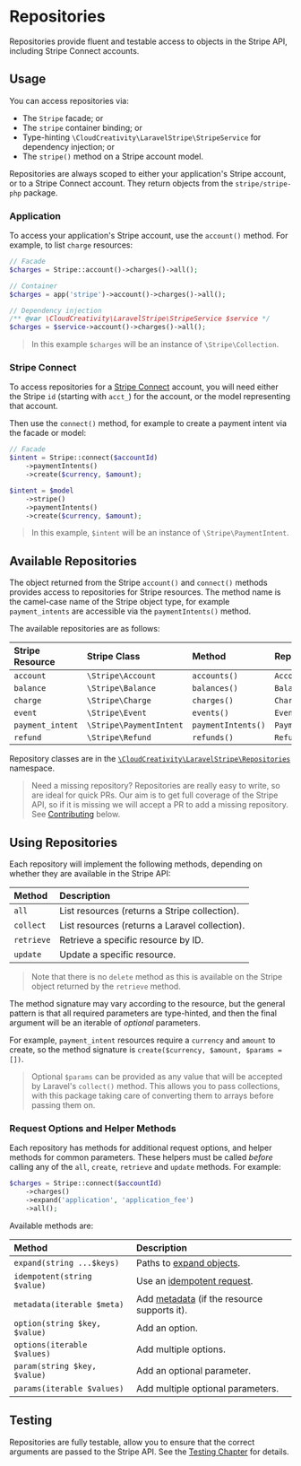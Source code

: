 # Repositories

Repositories provide fluent and testable access to objects in the Stripe API, including
Stripe Connect accounts.

## Usage

You can access repositories via:

- The `Stripe` facade; or
- The `stripe` container binding; or
- Type-hinting `\CloudCreativity\LaravelStripe\StripeService` for dependency injection; or
- The `stripe()` method on a Stripe account model.

Repositories are always scoped to either your application's Stripe account, or to a Stripe Connect
account. They return objects from the `stripe/stripe-php` package.

### Application

To access your application's Stripe account, use the `account()` method.
For example, to list `charge` resources:

```php
// Facade
$charges = Stripe::account()->charges()->all();

// Container
$charges = app('stripe')->account()->charges()->all();

// Dependency injection
/** @var \CloudCreativity\LaravelStripe\StripeService $service */
$charges = $service->account()->charges()->all();
```

> In this example `$charges` will be an instance of `\Stripe\Collection`.

### Stripe Connect

To access repositories for a [Stripe Connect](./connect.md) account, you will need either
the Stripe `id` (starting with `acct_`) for the account, or the model representing that account.

Then use the `connect()` method, for example to create a payment intent via the facade or model:

```php
// Facade
$intent = Stripe::connect($accountId)
    ->paymentIntents()
    ->create($currency, $amount);

$intent = $model
    ->stripe()
    ->paymentIntents()
    ->create($currency, $amount);
```

> In this example, `$intent` will be an instance of `\Stripe\PaymentIntent`.

## Available Repositories

The object returned from the Stripe `account()` and `connect()` methods provides access to
repositories for Stripe resources. The method name is the camel-case name of the Stripe object
type, for example `payment_intents` are accessible via the `paymentIntents()` method.

The available repositories are as follows:

| Stripe Resource | Stripe Class | Method | Repository Class |
| :-- | :-- | :-- | :-- |
| `account` | `\Stripe\Account` | `accounts()` | `AccountRepository` |
| `balance` | `\Stripe\Balance` | `balances()` | `BalanceRepository` |
| `charge` | `\Stripe\Charge` | `charges()` | `ChargeRepository` |
| `event` | `\Stripe\Event` | `events()` | `EventRepository` |
| `payment_intent` | `\Stripe\PaymentIntent` | `paymentIntents()` | `PaymentIntentRepository` |
| `refund` | `\Stripe\Refund` | `refunds()` | `RefundRepository` |

Repository classes are in the [`\CloudCreativity\LaravelStripe\Repositories`](../src/Repositories)
namespace.

> Need a missing repository? Repositories are really easy to write, so are ideal for quick PRs.
Our aim is to get full coverage of the Stripe API, so if it is missing we will accept a PR to add
a missing repository. See [Contributing](../README.md#contributing) below.

## Using Repositories

Each repository will implement the following methods, depending on whether they are available in
the Stripe API:

| Method | Description |
| :-- | :-- |
| `all` | List resources (returns a Stripe collection). |
| `collect` | List resources (returns a Laravel collection). |
| `retrieve` | Retrieve a specific resource by ID. |
| `update` | Update a specific resource. |

> Note that there is no `delete` method as this is available on the Stripe object returned
by the `retrieve` method.

The method signature may vary according to the resource, but the general pattern is that
all required parameters are type-hinted, and then the final argument will be an iterable
of *optional* parameters.

For example, `payment_intent` resources require a `currency` and `amount` to create,
so the method signature is `create($currency, $amount, $params = [])`.

> Optional `$params` can be provided as any value that will be accepted by Laravel's `collect()`
method. This allows you to pass collections, with this package taking care of converting them
to arrays before passing them on.

### Request Options and Helper Methods

Each repository has methods for additional request options, and helper methods for common
parameters. These helpers must be called *before* calling any of the `all`,
`create`, `retrieve` and `update` methods. For example:

```php
$charges = Stripe::connect($accountId)
    ->charges()
    ->expand('application', 'application_fee')
    ->all();
```

Available methods are:

| Method | Description |
| :-- | :-- |
| `expand(string ...$keys)` | Paths to [expand objects](https://stripe.com/docs/api/expanding_objects). |
| `idempotent(string $value)` | Use an [idempotent request](https://stripe.com/docs/api/idempotent_requests). |
| `metadata(iterable $meta)` | Add [metadata](https://stripe.com/docs/api/metadata) (if the resource supports it). |
| `option(string $key, $value)` | Add an option. |
| `options(iterable $values)` | Add multiple options. |
| `param(string $key, $value)` | Add an optional parameter. |
| `params(iterable $values)` | Add multiple optional parameters. |

## Testing

Repositories are fully testable, allow you to ensure that the correct arguments are passed to
the Stripe API. See the [Testing Chapter](./testing.md) for details.
